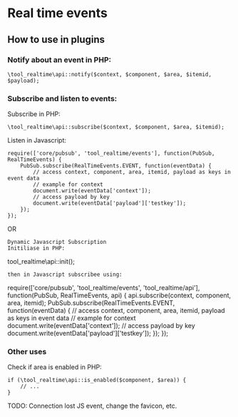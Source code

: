 # Real time events #

## How to use in plugins ##

### Notify about an event in PHP: ###

```
\tool_realtime\api::notify($context, $component, $area, $itemid, $payload);
```

### Subscribe and listen to events: ###

Subscribe in PHP:
```
\tool_realtime\api::subscribe($context, $component, $area, $itemid);
```
Listen in Javascript:
```
require(['core/pubsub', 'tool_realtime/events'], function(PubSub, RealTimeEvents) {
    PubSub.subscribe(RealTimeEvents.EVENT, function(eventData) {
        // access context, component, area, itemid, payload as keys in event data
        // example for context
        document.write(eventData['context']);
        // access payload by key
        document.write(eventData['payload']['testkey']);
    });
});
```
OR
```
Dynamic Javascript Subscription
Initiliase in PHP:
```
tool_realtime\api::init();
```
then in Javascript subscribee using:
```
require(['core/pubsub', 'tool_realtime/events', 'tool_realtime/api'], function(PubSub, RealTimeEvents, api) {
    api.subscribe(context, component, area, itemid);
    PubSub.subscribe(RealTimeEvents.EVENT, function(eventData) {
        // access context, component, area, itemid, payload as keys in event data
        // example for context
        document.write(eventData['context']);
        // access payload by key
        document.write(eventData['payload']['testkey']);
    });
});

### Other uses ###

Check if area is enabled in PHP:
```
if (\tool_realtime\api::is_enabled($component, $area)) {
    // ...
}
```


TODO: Connection lost JS event, change the favicon, etc.
